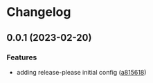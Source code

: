 # Changelog

## 0.0.1 (2023-02-20)


### Features

* adding release-please initial config ([a815618](https://github.com/bbs-io/reader/commit/a81561893d189ef2a692a0cda4b7b993c67630a7))
